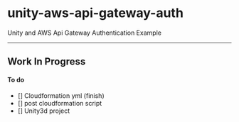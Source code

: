 # unity-aws-api-gateway-auth
Unity and AWS Api Gateway Authentication Example

---
Work In Progress
---

#### To do
- [] Cloudformation yml (finish)
- [] post cloudformation script
- [] Unity3d project
